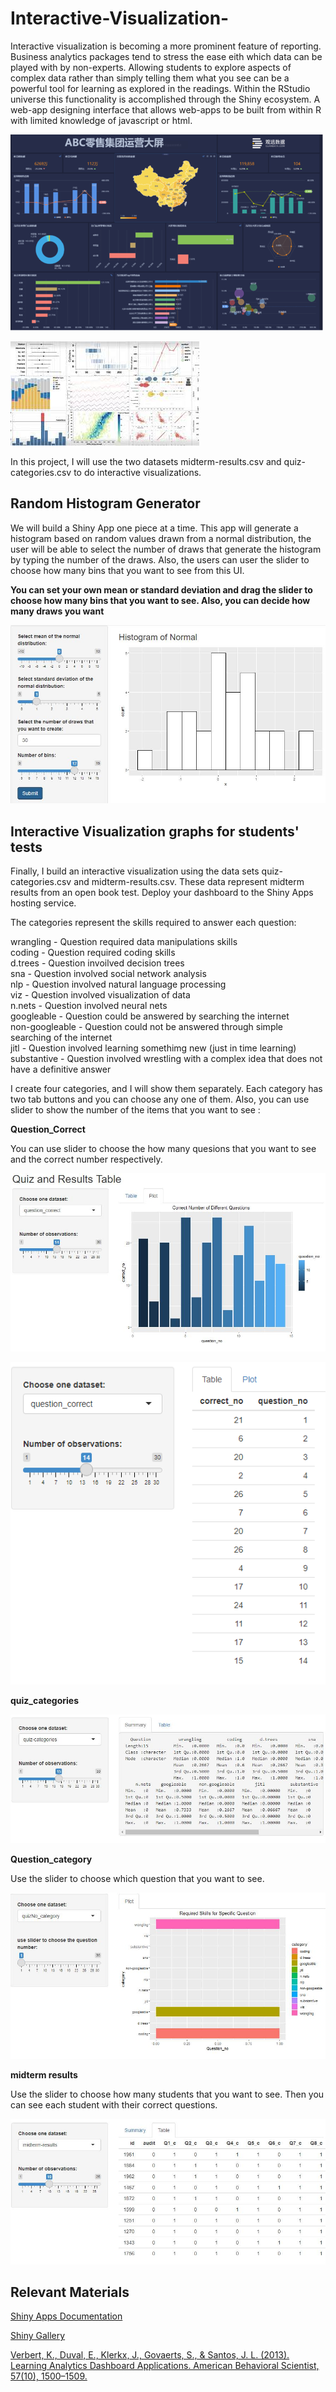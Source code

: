# Interactive-Visualization-
Interactive visualization is becoming a more prominent feature of reporting. Business analytics packages tend to stress the ease eith which data can be played with by non-experts. Allowing students to explore aspects of complex data rather than simply telling them what you see can be a powerful tool for learning as explored in the readings. Within the RStudio universe this functionality is accomplished through the Shiny ecosystem. A web-app designing interface that allows web-apps to be built from within R with limited knowledge of javascript or html.

![Interactive Visualization ex1](./picture.jpg)

![Interactive Visualization ex2](./picture2.jpg)

In this project, I will use the two datasets midterm-results.csv and quiz-categories.csv to do interactive visualizations.

## Random Histogram Generator
We will build a Shiny App one piece at a time. This app will generate a histogram based on random values drawn from a normal distribution, the user will be able to select the number of draws that generate the histogram by typing the number of the draws. Also, the users can user the slider to choose how many bins that you want to see from this UI.

**You can set your own mean or standard deviation and drag the slider to choose how many bins that you want to see. Also, you can decide how many draws you want**

![histogram generator](./histogram_generator1.jpg)


## Interactive Visualization graphs for students' tests

Finally, I build an interactive visualization using the data sets quiz-categories.csv and midterm-results.csv. These data represent midterm results from an open book test. Deploy your dashboard to the Shiny Apps hosting service. 

The categories represent the skills required to answer each question:

wrangling - Question required data manipulations skills  
coding - Question required coding skills  
d.trees - Question invoilved decision trees  
sna - Question involved social network analysis  
nlp - Question involved natural language processing  
viz - Question involved visualization of data  
n.nets - Question involved neural nets  
googleable - Question could be answered by searching the internet  
non-googleable - Question could not be answered through simple searching of the internet  
jitl - Question involved learning somethimg new (just in time learning)  
substantive - Question involved wrestling with a complex idea that does not have a definitive answer

I create four categories, and I will show them separately. Each category has two tab buttons and you can choose any one of them. Also, you can use slider to show the number of the items that you want to see :

**Question_Correct**

You can use slider to choose the how many quesions that you want to see and the correct number respectively.

![Question_Correct](./question_correct.jpg)

![Question_Correct Table](./question_correct_table.jpg)

**quiz_categories**

![quiz_categories](./quiz_categories.jpg)


**Question_category**

Use the slider to choose which question that you want to see.

![question_category](./question_category.jpg)

**midterm results**

Use the slider to choose how many students that you want to see. Then you can see each student with their correct questions.

![midterm_results.jpg](./midterm_results.jpg)


## Relevant Materials

[Shiny Apps Documentation](https://shiny.rstudio.com/)

[Shiny Gallery](https://shiny.rstudio.com/gallery/)

[Verbert, K., Duval, E., Klerkx, J., Govaerts, S., & Santos, J. L. (2013). Learning Analytics Dashboard Applications. American Behavioral Scientist, 57(10), 1500–1509.](https://journals.sagepub.com/doi/abs/10.1177/0002764213479363)

